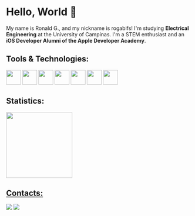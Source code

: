 # Hello, World 👋

My name is Ronald G., and my nickname is rogabifs! I'm studying **Electrical Engineering** at the University of Campinas. I'm a STEM enthusiast and an **iOS Developer Alumni of the Apple Developer Academy**.

## Tools & Technologies:

<img loading="lazy" src="https://cdn.jsdelivr.net/gh/devicons/devicon/icons/python/python-original.svg" widith = "40" height ="40"/>  <img loading="lazy" src="https://cdn.jsdelivr.net/gh/devicons/devicon/icons/numpy/numpy-original.svg" widith = "40" height ="40"/>  <img loading="lazy" src="https://cdn.jsdelivr.net/gh/devicons/devicon/icons/c/c-original.svg" widith = "40" height ="40"/>  <img loading="lazy" src="https://cdn.jsdelivr.net/gh/devicons/devicon/icons/swift/swift-original.svg" widith = "40" height ="40"/>  <img loading="lazy" src="https://cdn.jsdelivr.net/gh/devicons/devicon/icons/xcode/xcode-original.svg" widith = "40" height ="40"/>  <img loading="lazy" src="https://cdn.jsdelivr.net/gh/devicons/devicon/icons/vscode/vscode-original.svg" widith = "40" height ="40"/>  <img loading="lazy" src="https://cdn.jsdelivr.net/gh/devicons/devicon/icons/figma/figma-original.svg" widith = "40" height ="40"/>

## Statistics:
<div>
<a href="https://github.com/rogabifs">
<img loading="lazy" height="180em" src="https://github-readme-stats.vercel.app/api/top-langs/?username=rogabifs&layout=compact&langs_count=7&theme=transparent"/>
<!-- <img loading="lazy" height="180em" src="https://github-readme-stats.vercel.app/api?username=rogabifs&show_icons=true&theme=transparent&include_all_commits=true&count_private=true"/> -->
</div>
          
## Contacts:

<div>
<a href="https://www.linkedin.com/in/ronald-gabriel-814b45290" target="_blank"><img loading="lazy" src="https://img.shields.io/badge/-LinkedIn-%230077B5?style=for-the-badge&logo=linkedin&logoColor=white"></a>
<a href = "mailto:ronaldgabrielfs@gmail.com"><img loading="lazy" src="https://img.shields.io/badge/Gmail-D14836?style=for-the-badge&logo=gmail&logoColor=white" target="_blank"></a>   
</div>      




<!--
**rogabifs/rogabifs** is a ✨ _special_ ✨ repository because its `README.md` (this file) appears on your GitHub profile.

Here are some ideas to get you started:

- 🔭 I’m currently working on ...
- 🌱 I’m currently learning ...
- 👯 I’m looking to collaborate on ...
- 🤔 I’m looking for help with ...
- 💬 Ask me about ...
- 📫 How to reach me: ...
- 😄 Pronouns: ...
- ⚡ Fun fact: ...
-->
